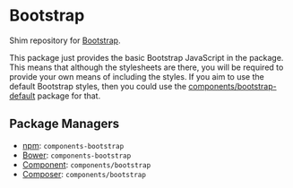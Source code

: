 Bootstrap
=========

Shim repository for [Bootstrap](http://getbootstrap.com).

This package just provides the basic Bootstrap JavaScript in the package. This
means that although the stylesheets are there, you will be required to provide
your own means of including the styles. If you aim to use the default Bootstrap
styles, then you could use the [components/bootstrap-default](http://github.com/components/bootstrap-default)
package for that.

Package Managers
----------------

* [npm](http://npmjs.org/package/components-bootstrap): `components-bootstrap`
* [Bower](http://bower.io): `components-bootstrap`
* [Component](https://github.com/component/component): `components/bootstrap`
* [Composer](http://packagist.org/packages/components/bootstrap): `components/bootstrap`
